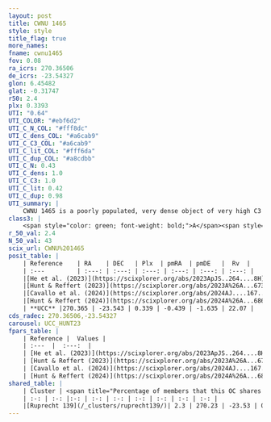 ```yaml
---
layout: post
title: CWNU 1465
style: style
title_flag: true
more_names: 
fname: cwnu1465
fov: 0.08
ra_icrs: 270.36506
de_icrs: -23.54327
glon: 6.45482
glat: -0.31747
r50: 2.4
plx: 0.3393
UTI: "0.64"
UTI_COLOR: "#ebf6d2"
UTI_C_N_COL: "#fff8dc"
UTI_C_dens_COL: "#a6cab9"
UTI_C_C3_COL: "#a6cab9"
UTI_C_lit_COL: "#fff6da"
UTI_C_dup_COL: "#a8cdbb"
UTI_C_N: 0.43
UTI_C_dens: 1.0
UTI_C_C3: 1.0
UTI_C_lit: 0.42
UTI_C_dup: 0.98
UTI_summary: |
    CWNU 1465 is a poorly populated, very dense object of very high C3 quality. It was recently reported in the literature.This is a unique object, which shares a very small percentage of members with at least one previously reported entry.
class3: |
    <span style="color: green; font-weight: bold;">A</span><span style="color: green; font-weight: bold;">A</span>
r_50_val: 2.4
N_50_val: 43
scix_url: CWNU%201465
posit_table: |
    | Reference    | RA    | DEC   | Plx  | pmRA  | pmDE   |  Rv  |
    | :---         | :---: | :---: | :---: | :---: | :---: | :---: |
    |[He et al. (2023)](https://scixplorer.org/abs/2023ApJS..264....8H) | 270.362 | -23.532 | 0.358 | -0.44 | -1.626 | -- |
    |[Hunt & Reffert (2023)](https://scixplorer.org/abs/2023A%26A...673A.114H) | 270.365 | -23.546 | 0.346 | -0.42 | -1.61 | -- |
    |[Cavallo et al. (2024)](https://scixplorer.org/abs/2024AJ....167...12C) | 270.362 | -23.528 | 0.346 | -- | -- | -- |
    |[Hunt & Reffert (2024)](https://scixplorer.org/abs/2024A%26A...686A..42H) | 270.365 | -23.546 | 0.346 | -0.42 | -1.61 | -- |
    | **UCC** |270.365 | -23.543 | 0.339 | -0.439 | -1.635 | 22.07 | 
cds_radec: 270.36506,-23.54327
carousel: UCC_HUNT23
fpars_table: |
    | Reference |  Values |
    | :---  |  :---:  |
    | [He et al. (2023)](https://scixplorer.org/abs/2023ApJS..264....8H) | `A0=3.2, m-M=11.95, logAge=7.5` |
    | [Hunt & Reffert (2023)](https://scixplorer.org/abs/2023A%26A...673A.114H) | `AV50=2.985, diffAV50=1.436, MOD50=12.098, logAge50=7.182` |
    | [Cavallo et al. (2024)](https://scixplorer.org/abs/2024AJ....167...12C) | `AV50=3.31, dMod50=11.0, logAge50=7.74, [Fe/H]50=-0.59` |
    | [Hunt & Reffert (2024)](https://scixplorer.org/abs/2024A%26A...686A..42H) | `MassJ=541.294` |
shared_table: |
    | Cluster | <span title="Percentage of members that this OC shares with the ones listed">%</span>   | RA   | DEC   | Plx   | pmRA  | pmDE  | Rv | UTI |
    | :-: | :-: |:-: | :-: | :-: | :-: | :-: | :-: | :-: |
    |[Ruprecht 139](/_clusters/ruprecht139/)| 2.3 | 270.23 | -23.53 | 0.32 | -0.01 | -1.41 | 1.35 |0.75 |
---
```

